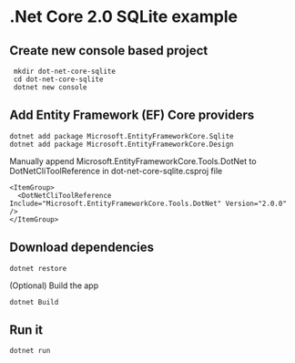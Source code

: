 # .Net Core 2.0 SQLite example

## Create new console based project

     mkdir dot-net-core-sqlite
     cd dot-net-core-sqlite
     dotnet new console

## Add Entity Framework (EF) Core providers

    dotnet add package Microsoft.EntityFrameworkCore.Sqlite
    dotnet add package Microsoft.EntityFrameworkCore.Design

Manually append Microsoft.EntityFrameworkCore.Tools.DotNet to DotNetCliToolReference in dot-net-core-sqlite.csproj file

    <ItemGroup>
      <DotNetCliToolReference Include="Microsoft.EntityFrameworkCore.Tools.DotNet" Version="2.0.0" />
    </ItemGroup>

## Download dependencies

    dotnet restore

(Optional) Build the app

    dotnet Build

## Run it

    dotnet run
